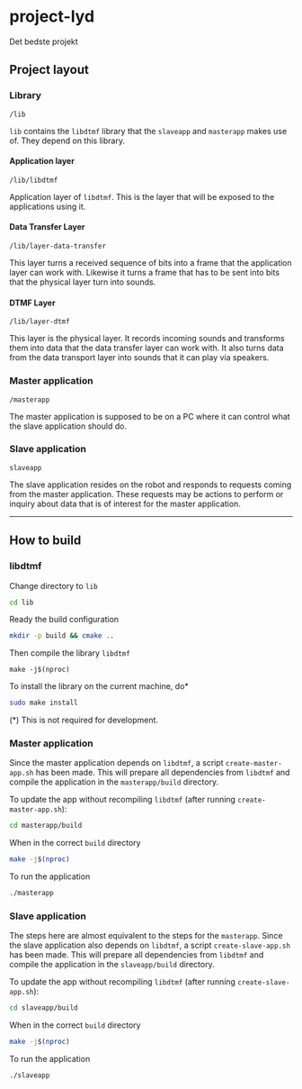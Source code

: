 # project-lyd

Det bedste projekt

## Project layout

### Library
`/lib`

`lib` contains the `libdtmf` library that the `slaveapp` and `masterapp` makes use of. 
They depend on this library.

#### Application layer
`/lib/libdtmf`

Application layer of `libdtmf`. 
This is the layer that will be exposed to the applications using it.

#### Data Transfer Layer 
`/lib/layer-data-transfer`

This layer turns a received sequence of bits into a frame that the application layer can work with. 
Likewise it turns a frame that has to be sent into bits that the physical layer turn into sounds.

#### DTMF Layer
`/lib/layer-dtmf`

This layer is the physical layer. 
It records incoming sounds and transforms them into data that the data transfer layer can work with.
It also turns data from the data transport layer into sounds that it can play via speakers.

### Master application
`/masterapp`

The master application is supposed to be on a PC where it can control what the slave application should do.

### Slave application
`slaveapp`

The slave application resides on the robot and responds to requests coming from the master application. 
These requests may be actions to perform or inquiry about data that is of interest for the master application.

---
## How to build

### libdtmf

Change directory to `lib`
```bash
cd lib
```
Ready the build configuration
```bash
mkdir -p build && cmake ..
```
Then compile the library `libdtmf`
```
make -j$(nproc)
```
To install the library on the current machine, do*
```bash
sudo make install
```
(*) This is not required for development.

### Master application
Since the master application depends on `libdtmf`, a script `create-master-app.sh` has been made.
This will prepare all dependencies from `libdtmf` and compile the application in the `masterapp/build` directory.

To update the app without recompiling `libdtmf` (after running `create-master-app.sh`):
```bash
cd masterapp/build
```
When in the correct `build` directory
```bash
make -j$(nproc)
```
To run the application
```bash
./masterapp
```

### Slave application
The steps here are almost equivalent to the steps for the `masterapp`.
Since the slave application also depends on `libdtmf`, a script `create-slave-app.sh` has been made.
This will prepare all dependencies from `libdtmf` and compile the application in the `slaveapp/build` directory.

To update the app without recompiling `libdtmf` (after running `create-slave-app.sh`):
```bash
cd slaveapp/build
```
When in the correct `build` directory
```bash
make -j$(nproc)
```
To run the application
```bash
./slaveapp
```
